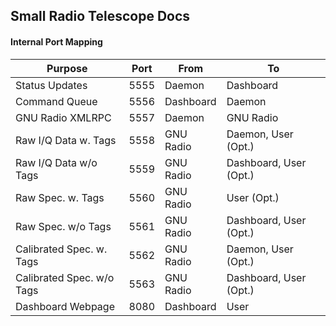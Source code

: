 ## Small Radio Telescope Docs
#### Internal Port Mapping

| Purpose                   | Port  | From      | To                       |
|---------------------------|-------|-----------|--------------------------|
| Status Updates            |  5555 | Daemon    | Dashboard                |
| Command Queue             |  5556 | Dashboard | Daemon                   |
| GNU Radio XMLRPC          |  5557 | Daemon    | GNU Radio                |
| Raw I/Q Data w. Tags      |  5558 | GNU Radio | Daemon, User (Opt.)      |
| Raw I/Q Data w/o Tags     |  5559 | GNU Radio | Dashboard, User (Opt.)   |
| Raw Spec. w. Tags         |  5560 | GNU Radio | User (Opt.)              |
| Raw Spec. w/o Tags        |  5561 | GNU Radio | Dashboard, User (Opt.)   |
| Calibrated Spec. w. Tags  |  5562 | GNU Radio | Daemon, User (Opt.)      |
| Calibrated Spec. w/o Tags |  5563 | GNU Radio | Dashboard, User (Opt.)   |
| Dashboard Webpage         |  8080 | Dashboard | User                     |
